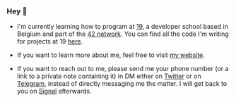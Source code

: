 ### Hey 👋

- I'm currently learning how to program at [19](https://www.s19.be/), a developer school based in Belgium and part of the [42 network](https://www.42.fr/42-network/). You can find all the code I'm writing for projects at 19 [here](https://github.com/maxdesalle/42).

- If you want to learn more about me, feel free to visit [my website](https://maxdesalle.com/about-me).

- If you want to reach out to me, please send me your phone number (or a link to a private note containing it) in DM either on [Twitter](https://twitter.com/maxdesalle) or on [Telegram](https://t.me/maxdesalle), instead of directly messaging me the matter. I will get back to you on [Signal](https://signal.org) afterwards.
